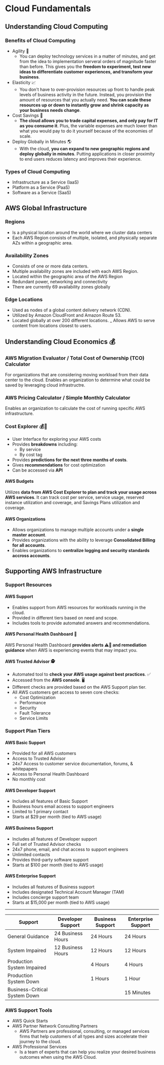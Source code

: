 # Cloud Fundamentals

## Understanding Cloud Computing
### Benefits of Cloud Computing
- Agility 🏃
    - You can deploy technology services in a matter of minutes, and get from the idea to implementation serveral orders of magnitude faster than before. This gives you the **freedom to experiment, test new ideas to differentiate customer experiences, and transform your business**.
- Elasticity 📈
    - You don't have to over-provision resources up front to handle peak levels of business activity in the future. Instead, you provision the amount of resources that you actually need. **You can scale these resources up or down to instantly grow and shrink capacity as your business needs change**.
- Cost Savings 🏦
    - **The cloud allows you to trade capital expenses, and only pay for IT as you consume it**. Plus, the variable expenses are much lower than what you would pay to do it yourself because of the economies of scale.
- Deploy Globally in Minutes 🌎
    - With the cloud, **you can expand to new geographic regions and deploy globally in minutes**. Putting applications in closer proximity to end users reduces latency and improves their experience.
### Types of Cloud Computing
- Infrastructure as a Service (IaaS)
- Platform as a Service (PaaS)
- Software as a Service (SaaS)
## AWS Global Infrastructure
### Regions
- Is a physical location around the world where we cluster data centers
- Each AWS Region consists of multiple, isolated, and physically separate AZs within a geographic area.
### Availability Zones
- Consists of one or more data centers.
- Multiple availability zones are included
with each AWS Region.
- Located within the geographic area of
the AWS Region
- Redundant power, networking and
connectivity
- There are currently 69 availability
zones globally
### Edge Locations
- Used as nodes of a global content
delivery network (CDN).
- Utilized by Amazon CloudFront and
Amazon Route 53.
- Located globally at over 200 different
locations.
_ Allows AWS to serve content from
locations closest to users.
## Understanding Cloud Economics 💰
### AWS Migration Evaluator / Total Cost of Ownership (TCO) Calculator 
For organizations that are considering moving workload from their data center to the cloud. Enables an organization to determine what could be saved by leveraging cloud infrastructre.
### AWS Pricing Calculator / Simple Monthly Calculator
Enables an organization to calculate the cost of running specific AWS infrastructure.
### Cost Explorer 💰🔎
- User Interface for exploring your AWS costs
- Provides **breakdowns** including:
    - By service
    - By cost tag
- Provides **predictions for the next three months of costs**.
- Gives **recommendations** for cost
optimization
- Can be accessed via **API**
#### AWS Budgets
Utilizes **data from AWS Cost Explorer to plan and track your usage across AWS services**. It can track cost per
service, service usage, reserved instance utilization and
coverage, and Savings Plans utilization and coverage.

#### AWS Organizations
- Allows organizations to manage multiple accounts under a **single master account**. 
- Provides organizations with the ability to leverage **Consolidated Billing for all accounts**.
- Enables organizations to **centralize logging and security standards accross accounts**.
## Supporting AWS Infrastructure
### Support Resources
#### AWS Support
- Enables support from AWS resources for workloads running in the cloud.
- Provided in different tiers based on need and scope.
- Includes tools to provide automated answers and recommendations.
#### AWS Personal Health Dashboard 🏥
AWS Personal Health Dashboard **provides alerts ⚠️🚨 and remediation guidance** when AWS is experiencing events that may impact you.
#### AWS Trusted Advisor 🕵️
- Automated tool to **check your AWS usage against best practices**. ✅
- Accessed from the **AWS console**. 🖥️
- Different checks are provided based on the AWS Support plan tier.
- All AWS customers get access to seven core checks:
    - Cost Optimization
    - Performance
    - Security
    - Fault Tolerance
    - Service Limits
### Support Plan Tiers
#### AWS Basic Support
- Provided for all AWS customers
- Access to Trusted Advisor 
- 24x7 Access to customer service documentation, forums, & whitepapers
- Access to Personal Health Dashboard
- No monthly cost
#### AWS Developer Support
- Includes all features of Basic Support
- Business hours email access to support engineers
- Limited to 1 primary contact
- Starts at $29 per month (tied to AWS usage)
#### AWS Business Support
- Includes all features of Developer support
- Full set of Trusted Advisor checks
- 24x7 phone, email, and chat access to support engineers
- Unlimited contacts
- Provides third-party software support
- Starts at $100 per month (tied to AWS usage)
#### AWS Enterprise Support
- Includes all features of Business support
- Includes designated Technical Account Manager (TAM)
- Includes concierge support team
- Starts at $15,000 per month (tied to AWS usage)
***
|Support | Developer Support | Business Support | Enterprise Support
|--|--|--|--|
| General Guidance | 24 Business Hours | 24 Hours | 24 Hours |
| System Impaired | 12 Business Hours | 12 Hours | 12 Hours |
| Production System Impaired | | 4 Hours | 4 Hours |
| Production System Down | |1 Hours | 1 Hour
| Business-Critical System Down | | |15 Minutes |
### AWS Support Tools
- AWS Quick Starts
- AWS Partner Network Consulting Partners
    - AWS Partners are professional, consulting, or managed services firms that help customers of all types and sizes accelerate their journey to the cloud.
- AWS Professional Services
    - Is a team of experts that can help you realize your desired business outcomes when using the AWS Cloud.
